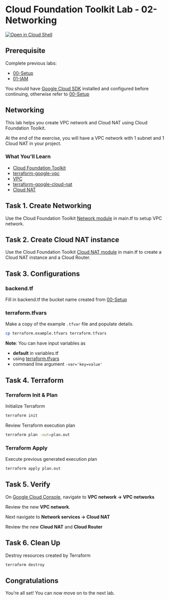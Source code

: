 
# Cloud Foundation Toolkit Lab - 02-Networking
[![Open in Cloud Shell](https://gstatic.com/cloudssh/images/open-btn.svg)](https://ssh.cloud.google.com/cloudshell/editor?cloudshell_git_repo=https%3A%2F%2Fgithub.com%2Fterraform-google-modules%2Fcloud-foundation-training&cloudshell_git_branch=walkthroughs&cloudshell_open_in_editor=main.tf&cloudshell_tutorial=README.md&cloudshell_working_dir=02-Networking)

## Prerequisite

Complete previous labs:

* [00-Setup](../00-Setup/README.md)
* [01-IAM](../01-IAM/README.md)

You should have [Google Cloud SDK](https://cloud.google.com/sdk/docs/downloads-interactive) installed and configured before continuing, otherwise refer to [00-Setup](../00-Setup/README.md)

## Networking

This lab helps you create VPC network and Cloud NAT using Cloud Foundation Toolkit.

At the end of the exercise, you will have a VPC network with 1 subnet and 1 Cloud NAT in your project.

### What You'll Learn

* [Cloud Foundation Toolkit](https://cloud.google.com/foundation-toolkit/)
* [terraform-google-vpc](https://github.com/terraform-google-modules/terraform-google-vpc)
* [VPC](https://cloud.google.com/vpc/docs/overview)
* [terraform-google-cloud-nat](https://github.com/terraform-google-modules/terraform-google-vpc)
* [Cloud NAT](https://cloud.google.com/nat/docs/overview)

## Task 1. Create Networking

Use the Cloud Foundation Toolkit [Network module](https://github.com/terraform-google-modules/terraform-google-network) in <walkthrough-editor-open-file filePath="main.tf">
main.tf</walkthrough-editor-open-file> to setup VPC network.

## Task 2. Create Cloud NAT instance

Use the Cloud Foundation Toolkit [Cloud NAT module](https://github.com/terraform-google-modules/terraform-google-cloud-nat) in <walkthrough-editor-open-file filePath="main.tf">
main.tf</walkthrough-editor-open-file> to create a Cloud NAT instance and a Cloud Router.

## Task 3. Configurations

### backend.tf

Fill in <walkthrough-editor-open-file filePath="backend.tf">
backend.tf</walkthrough-editor-open-file> the bucket name created from [00-Setup](../00-Setup/README.md)

### terraform.tfvars

Make a copy of the example `.tfvar` file and populate details.
```bash
cp terraform.example.tfvars terraform.tfvars
```

**Note**: You can have input variables as

* **default** in <walkthrough-editor-open-file filePath="variables.tf">
variables.tf</walkthrough-editor-open-file>
* using [terraform.tfvars](https://www.terraform.io/docs/configuration/variables.html#variable-definitions-tfvars-files)
* command line argument `-var='key=value'`

## Task 4. Terraform

### Terraform Init & Plan

Initialize Terraform
```bash
terraform init
```

Review Terraform execution plan
```bash
terraform plan -out=plan.out
```

### Terraform Apply

Execute previous generated execution plan
```bash
terraform apply plan.out
```

## Task 5. Verify

On [Google Cloud Console](https://console.cloud.google.com/), navigate to **VPC network -> VPC networks**

Review the new **VPC network**.

Next navigate to **Network services -> Cloud NAT**

Review the new **Cloud NAT** and **Cloud Router**

## Task 6. Clean Up

Destroy resources created by Terraform

```bash
terraform destroy
```

## Congratulations

<walkthrough-conclusion-trophy></walkthrough-conclusion-trophy>

You’re all set! You can now move on to the next lab.
